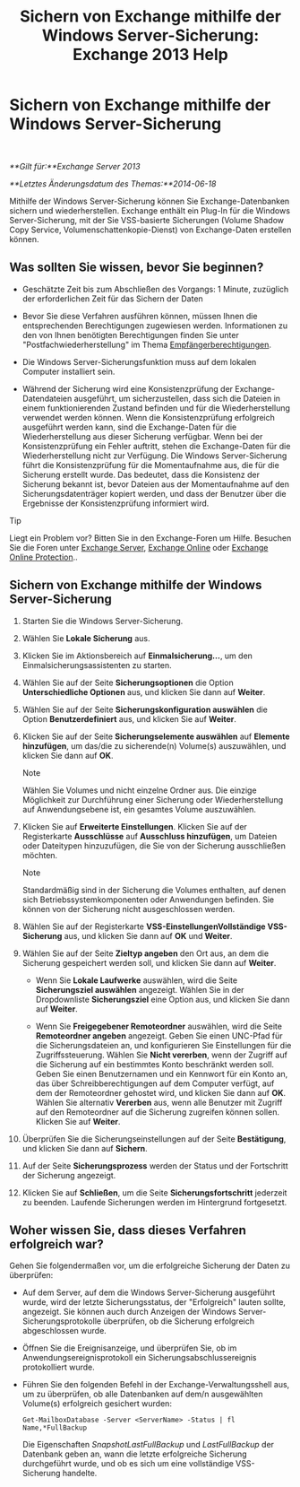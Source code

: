 ﻿---
title: 'Sichern von Exchange mithilfe der Windows Server-Sicherung: Exchange 2013 Help'
TOCTitle: Sichern von Exchange mithilfe der Windows Server-Sicherung
ms:assetid: 188a8291-0a41-4ca2-b6d2-94242e2b1ffc
ms:mtpsurl: https://technet.microsoft.com/de-de/library/Dd876854(v=EXCHG.150)
ms:contentKeyID: 50475176
ms.date: 04/24/2018
mtps_version: v=EXCHG.150
ms.translationtype: HT
---

# Sichern von Exchange mithilfe der Windows Server-Sicherung

 

_**Gilt für:**Exchange Server 2013_

_**Letztes Änderungsdatum des Themas:**2014-06-18_

Mithilfe der Windows Server-Sicherung können Sie Exchange-Datenbanken sichern und wiederherstellen. Exchange enthält ein Plug-In für die Windows Server-Sicherung, mit der Sie VSS-basierte Sicherungen (Volume Shadow Copy Service, Volumenschattenkopie-Dienst) von Exchange-Daten erstellen können.

## Was sollten Sie wissen, bevor Sie beginnen?

  - Geschätzte Zeit bis zum Abschließen des Vorgangs: 1 Minute, zuzüglich der erforderlichen Zeit für das Sichern der Daten

  - Bevor Sie diese Verfahren ausführen können, müssen Ihnen die entsprechenden Berechtigungen zugewiesen werden. Informationen zu den von Ihnen benötigten Berechtigungen finden Sie unter "Postfachwiederherstellung" im Thema [Empfängerberechtigungen](recipients-permissions-exchange-2013-help.md).

  - Die Windows Server-Sicherungsfunktion muss auf dem lokalen Computer installiert sein.

  - Während der Sicherung wird eine Konsistenzprüfung der Exchange-Datendateien ausgeführt, um sicherzustellen, dass sich die Dateien in einem funktionierenden Zustand befinden und für die Wiederherstellung verwendet werden können. Wenn die Konsistenzprüfung erfolgreich ausgeführt werden kann, sind die Exchange-Daten für die Wiederherstellung aus dieser Sicherung verfügbar. Wenn bei der Konsistenzprüfung ein Fehler auftritt, stehen die Exchange-Daten für die Wiederherstellung nicht zur Verfügung. Die Windows Server-Sicherung führt die Konsistenzprüfung für die Momentaufnahme aus, die für die Sicherung erstellt wurde. Das bedeutet, dass die Konsistenz der Sicherung bekannt ist, bevor Dateien aus der Momentaufnahme auf den Sicherungsdatenträger kopiert werden, und dass der Benutzer über die Ergebnisse der Konsistenzprüfung informiert wird.


> [!TIP]
> Liegt ein Problem vor? Bitten Sie in den Exchange-Foren um Hilfe. Besuchen Sie die Foren unter <A href="https://go.microsoft.com/fwlink/p/?linkid=60612">Exchange Server</A>, <A href="https://go.microsoft.com/fwlink/p/?linkid=267542">Exchange Online</A> oder <A href="https://go.microsoft.com/fwlink/p/?linkid=285351">Exchange Online Protection</A>..



## Sichern von Exchange mithilfe der Windows Server-Sicherung

1.  Starten Sie die Windows Server-Sicherung.

2.  Wählen Sie **Lokale Sicherung** aus.

3.  Klicken Sie im Aktionsbereich auf **Einmalsicherung…**, um den Einmalsicherungsassistenten zu starten.

4.  Wählen Sie auf der Seite **Sicherungsoptionen** die Option **Unterschiedliche Optionen** aus, und klicken Sie dann auf **Weiter**.

5.  Wählen Sie auf der Seite **Sicherungskonfiguration auswählen** die Option **Benutzerdefiniert** aus, und klicken Sie auf **Weiter**.

6.  Klicken Sie auf der Seite **Sicherungselemente auswählen** auf **Elemente hinzufügen**, um das/die zu sicherende(n) Volume(s) auszuwählen, und klicken Sie dann auf **OK**.
    

    > [!NOTE]
    > Wählen Sie Volumes und nicht einzelne Ordner aus. Die einzige Möglichkeit zur Durchführung einer Sicherung oder Wiederherstellung auf Anwendungsebene ist, ein gesamtes Volume auszuwählen.



7.  Klicken Sie auf **Erweiterte Einstellungen**. Klicken Sie auf der Registerkarte **Ausschlüsse** auf **Ausschluss hinzufügen**, um Dateien oder Dateitypen hinzuzufügen, die Sie von der Sicherung ausschließen möchten.
    

    > [!NOTE]
    > Standardmäßig sind in der Sicherung die Volumes enthalten, auf denen sich Betriebssystemkomponenten oder Anwendungen befinden. Sie können von der Sicherung nicht ausgeschlossen werden.



8.  Wählen Sie auf der Registerkarte **VSS-EinstellungenVollständige VSS-Sicherung** aus, und klicken Sie dann auf **OK** und **Weiter**.

9.  Wählen Sie auf der Seite **Zieltyp angeben** den Ort aus, an dem die Sicherung gespeichert werden soll, und klicken Sie dann auf **Weiter**.
    
      - Wenn Sie **Lokale Laufwerke** auswählen, wird die Seite **Sicherungsziel auswählen** angezeigt. Wählen Sie in der Dropdownliste **Sicherungsziel** eine Option aus, und klicken Sie dann auf **Weiter**.
    
      - Wenn Sie **Freigegebener Remoteordner** auswählen, wird die Seite **Remoteordner angeben** angezeigt. Geben Sie einen UNC-Pfad für die Sicherungsdateien an, und konfigurieren Sie Einstellungen für die Zugriffssteuerung. Wählen Sie **Nicht vererben**, wenn der Zugriff auf die Sicherung auf ein bestimmtes Konto beschränkt werden soll. Geben Sie einen Benutzernamen und ein Kennwort für ein Konto an, das über Schreibberechtigungen auf dem Computer verfügt, auf dem der Remoteordner gehostet wird, und klicken Sie dann auf **OK**. Wählen Sie alternativ **Vererben** aus, wenn alle Benutzer mit Zugriff auf den Remoteordner auf die Sicherung zugreifen können sollen. Klicken Sie auf **Weiter**.

10. Überprüfen Sie die Sicherungseinstellungen auf der Seite **Bestätigung**, und klicken Sie dann auf **Sichern**.

11. Auf der Seite **Sicherungsprozess** werden der Status und der Fortschritt der Sicherung angezeigt.

12. Klicken Sie auf **Schließen**, um die Seite **Sicherungsfortschritt** jederzeit zu beenden. Laufende Sicherungen werden im Hintergrund fortgesetzt.

## Woher wissen Sie, dass dieses Verfahren erfolgreich war?

Gehen Sie folgendermaßen vor, um die erfolgreiche Sicherung der Daten zu überprüfen:

  - Auf dem Server, auf dem die Windows Server-Sicherung ausgeführt wurde, wird der letzte Sicherungsstatus, der "Erfolgreich" lauten sollte, angezeigt. Sie können auch durch Anzeigen der Windows Server-Sicherungsprotokolle überprüfen, ob die Sicherung erfolgreich abgeschlossen wurde.

  - Öffnen Sie die Ereignisanzeige, und überprüfen Sie, ob im Anwendungsereignisprotokoll ein Sicherungsabschlussereignis protokolliert wurde.

  - Führen Sie den folgenden Befehl in der Exchange-Verwaltungsshell aus, um zu überprüfen, ob alle Datenbanken auf dem/n ausgewählten Volume(s) erfolgreich gesichert wurden:
    
        Get-MailboxDatabase -Server <ServerName> -Status | fl Name,*FullBackup
    
    Die Eigenschaften *SnapshotLastFullBackup* und *LastFullBackup* der Datenbank geben an, wann die letzte erfolgreiche Sicherung durchgeführt wurde, und ob es sich um eine vollständige VSS-Sicherung handelte.

